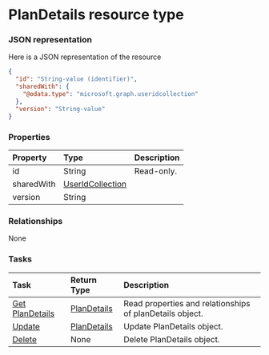 # PlanDetails resource type



### JSON representation

Here is a JSON representation of the resource

<!-- {
  "blockType": "resource",
  "optionalProperties": [

  ],
  "@odata.type": "microsoft.graph.plandetails"
}-->

```json
{
  "id": "String-value (identifier)",
  "sharedWith": {
    "@odata.type": "microsoft.graph.useridcollection"
  },
  "version": "String-value"
}

```
### Properties
| Property	   | Type	|Description|
|:---------------|:--------|:----------|
|id|String| Read-only.|
|sharedWith|[UserIdCollection](useridcollection.md)||
|version|String||

### Relationships
None


### Tasks

| Task		   | Return Type	|Description|
|:---------------|:--------|:----------|
|[Get PlanDetails](../api/plandetails_get.md) | [PlanDetails](plandetails.md) |Read properties and relationships of planDetails object.|
|[Update](../api/plandetails_update.md) | [PlanDetails](plandetails.md)	|Update PlanDetails object. |
|[Delete](../api/plandetails_delete.md) | None |Delete PlanDetails object. |

<!-- uuid: b7ae889a-42af-4c19-9531-728bd28d6c40
2015-10-19 10:21:31 UTC -->
<!-- {
  "type": "#page.annotation",
  "description": "PlanDetails resource",
  "keywords": "",
  "section": "documentation",
  "tocPath": ""
}-->